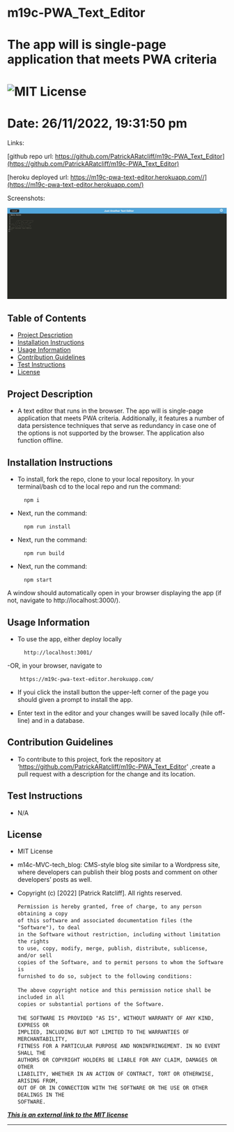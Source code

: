 # m19c-PWA_Text_Editor
# The app will is single-page application that meets PWA criteria
# ![MIT License](https://img.shields.io/static/v1?label=license&message=MIT&color=green)
# Date: 26/11/2022, 19:31:50 pm

Links:

[github repo url: https://github.com/PatrickARatcliff/m19c-PWA_Text_Editor](https://github.com/PatrickARatcliff/m19c-PWA_Text_Editor)

[heroku deployed url: https://m19c-pwa-text-editor.herokuapp.com//](https://m19c-pwa-text-editor.herokuapp.com/)

Screenshots:

![screenshot-1](./src/2C915800-E5C4-4CC8-8E2E-39A15AF563D8.jpeg)

## Table of Contents
- [Project Description](#project-description)
- [Installation Instructions](#installation-instructions)
- [Usage Information](#usage-information)
- [Contribution Guidelines](#contribution-guidelines)
- [Test Instructions](#test-instructions)
- [License](#license)
  
## Project Description
- A text editor that runs in the browser. The app will is single-page application that meets PWA criteria. Additionally, it features a number of data persistence techniques that serve as redundancy in case one of the options is not supported by the browser. The application also function offline.
  
## Installation Instructions
- To install, fork the repo, clone to your local repository. In your terminal/bash cd to the local repo and run the command: 

        npm i 

- Next, run the command: 

        npm run install 

- Next, run the command: 

        npm run build

- Next, run the command: 

        npm start

A window should automatically open in your browser displaying the app (if not, navigate to http://localhost:3000/).
  
## Usage Information
- To use the app, either deploy locally 

        http://localhost:3001/ 

-OR, in your browser, navigate to

        https://m19c-pwa-text-editor.herokuapp.com/

- If youi click the install button the upper-left corner of the page you should given a prompt to install the app. 

- Enter text in the editor and your changes wwill be saved locally (hile off-line) and in a database.
  
## Contribution Guidelines
- To contribute to this project, fork the repository at ‘https://github.com/PatrickARatcliff/m19c-PWA_Text_Editor' ,create a pull request with a description for the change and its location.
  
## Test Instructions
- N/A
    
## License
- MIT License
- m14c-MVC-tech_blog: CMS-style blog site similar to a Wordpress site, where developers can publish their blog posts and comment on other developers’ posts as well.
- Copyright (c) [2022] [Patrick Ratcliff]. All rights reserved.

    

      Permission is hereby granted, free of charge, to any person obtaining a copy
      of this software and associated documentation files (the "Software"), to deal
      in the Software without restriction, including without limitation the rights
      to use, copy, modify, merge, publish, distribute, sublicense, and/or sell
      copies of the Software, and to permit persons to whom the Software is
      furnished to do so, subject to the following conditions:

      The above copyright notice and this permission notice shall be included in all
      copies or substantial portions of the Software.

      THE SOFTWARE IS PROVIDED "AS IS", WITHOUT WARRANTY OF ANY KIND, EXPRESS OR
      IMPLIED, INCLUDING BUT NOT LIMITED TO THE WARRANTIES OF MERCHANTABILITY,
      FITNESS FOR A PARTICULAR PURPOSE AND NONINFRINGEMENT. IN NO EVENT SHALL THE
      AUTHORS OR COPYRIGHT HOLDERS BE LIABLE FOR ANY CLAIM, DAMAGES OR OTHER
      LIABILITY, WHETHER IN AN ACTION OF CONTRACT, TORT OR OTHERWISE, ARISING FROM,
      OUT OF OR IN CONNECTION WITH THE SOFTWARE OR THE USE OR OTHER DEALINGS IN THE
      SOFTWARE.

    
***[This is an external link to the MIT license](https://en.wikipedia.org/wiki/MIT_License)***
  
---

